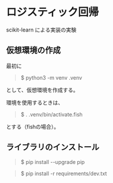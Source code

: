 # ロジスティック回帰
scikit-learn による実装の実験

## 仮想環境の作成
最初に
> $ python3 -m venv .venv

として、仮想環境を作成する。

環境を使用するときは、
> $ . .venv/bin/activate.fish

とする（fishの場合）。


## ライブラリのインストール
> $ pip install --upgrade pip

> $ pip install -r requirements/dev.txt
